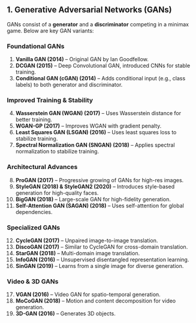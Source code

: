 ## **1. Generative Adversarial Networks (GANs)**
GANs consist of a **generator** and a **discriminator** competing in a minimax game. Below are key GAN variants:

### **Foundational GANs**
1. **Vanilla GAN (2014)** – Original GAN by Ian Goodfellow.
2. **DCGAN (2015)** – Deep Convolutional GAN, introduced CNNs for stable training.
3. **Conditional GAN (cGAN) (2014)** – Adds conditional input (e.g., class labels) to both generator and discriminator.

### **Improved Training & Stability**
4. **Wasserstein GAN (WGAN) (2017)** – Uses Wasserstein distance for better training.
5. **WGAN-GP (2017)** – Improves WGAN with gradient penalty.
6. **Least Squares GAN (LSGAN) (2016)** – Uses least squares loss to stabilize training.
7. **Spectral Normalization GAN (SNGAN) (2018)** – Applies spectral normalization to stabilize training.

### **Architectural Advances**
8. **ProGAN (2017)** – Progressive growing of GANs for high-res images.
9. **StyleGAN (2018) & StyleGAN2 (2020)** – Introduces style-based generation for high-quality faces.
10. **BigGAN (2018)** – Large-scale GAN for high-fidelity generation.
11. **Self-Attention GAN (SAGAN) (2018)** – Uses self-attention for global dependencies.

### **Specialized GANs**
12. **CycleGAN (2017)** – Unpaired image-to-image translation.
13. **DiscoGAN (2017)** – Similar to CycleGAN for cross-domain translation.
14. **StarGAN (2018)** – Multi-domain image translation.
15. **InfoGAN (2016)** – Unsupervised disentangled representation learning.
16. **SinGAN (2019)** – Learns from a single image for diverse generation.

### **Video & 3D GANs**
17. **VGAN (2016)** – Video GAN for spatio-temporal generation.
18. **MoCoGAN (2018)** – Motion and content decomposition for video generation.
19. **3D-GAN (2016)** – Generates 3D objects.
